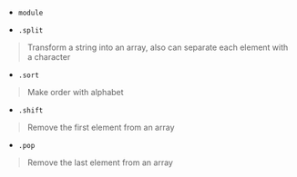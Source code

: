 - `module`

- `.split`
> Transform a string into an array, also can separate each element with a character
- `.sort`
> Make order with alphabet
- `.shift`
> Remove the first element from an array
- `.pop`
> Remove the last element from an array
